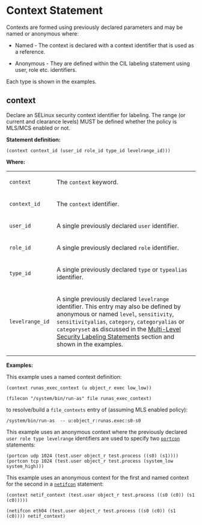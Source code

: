 Context Statement
=================

Contexts are formed using previously declared parameters and may be named or anonymous where:

-   Named - The context is declared with a context identifier that is used as a reference.

-   Anonymous - They are defined within the CIL labeling statement using user, role etc. identifiers.

Each type is shown in the examples.

context
-------

Declare an SELinux security context identifier for labeling. The range (or current and clearance levels) MUST be defined whether the policy is MLS/MCS enabled or not.

**Statement definition:**

    (context context_id (user_id role_id type_id levelrange_id)))

**Where:**

<table>
<colgroup>
<col width="25%" />
<col width="75%" />
</colgroup>
<tbody>
<tr class="odd">
<td align="left"><p><code>context</code></p></td>
<td align="left"><p>The <code>context</code> keyword.</p></td>
</tr>
<tr class="even">
<td align="left"><p><code>context_id</code></p></td>
<td align="left"><p>The <code>context</code> identifier.</p></td>
</tr>
<tr class="odd">
<td align="left"><p><code>user_id</code></p></td>
<td align="left"><p>A single previously declared <code>user</code> identifier.</p></td>
</tr>
<tr class="even">
<td align="left"><p><code>role_id</code></p></td>
<td align="left"><p>A single previously declared <code>role</code> identifier.</p></td>
</tr>
<tr class="odd">
<td align="left"><p><code>type_id</code></p></td>
<td align="left"><p>A single previously declared <code>type</code> or <code>typealias</code> identifier.</p></td>
</tr>
<tr class="even">
<td align="left"><p><code>levelrange_id</code></p></td>
<td align="left"><p>A single previously declared <code>levelrange</code> identifier. This entry may also be defined by anonymous or named <code>level</code>, <code>sensitivity</code>, <code>sensitivityalias</code>, <code>category</code>, <code>categoryalias</code> or <code>categoryset</code> as discussed in the <a href="#mls_labeling_statements">Multi-Level Security Labeling Statements</a> section and shown in the examples.</p></td>
</tr>
</tbody>
</table>

**Examples:**

This example uses a named context definition:

    (context runas_exec_context (u object_r exec low_low))

    (filecon "/system/bin/run-as" file runas_exec_context)

to resolve/build a `file_contexts` entry of (assuming MLS enabled policy):

    /system/bin/run-as  -- u:object_r:runas.exec:s0-s0

This example uses an anonymous context where the previously declared `user role type levelrange` identifiers are used to specify two [`portcon`](cil_network_labeling_statements.md#portcon) statements:

    (portcon udp 1024 (test.user object_r test.process ((s0) (s1))))
    (portcon tcp 1024 (test.user object_r test.process (system_low system_high)))

This example uses an anonymous context for the first and named context for the second in a [`netifcon`](cil_network_labeling_statements.md#netifcon) statement:

    (context netif_context (test.user object_r test.process ((s0 (c0)) (s1 (c0)))))

    (netifcon eth04 (test.user object_r test.process ((s0 (c0)) (s1 (c0)))) netif_context)
